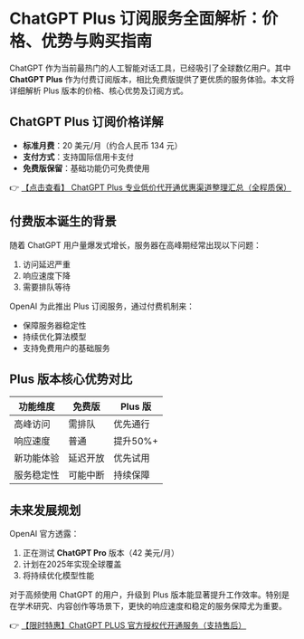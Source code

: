 # ChatGPT Plus 订阅服务全面解析：价格、优势与购买指南

ChatGPT 作为当前最热门的人工智能对话工具，已经吸引了全球数亿用户。其中 **ChatGPT Plus** 作为付费订阅版本，相比免费版提供了更优质的服务体验。本文将详细解析 Plus 版本的价格、核心优势及订阅方式。

## ChatGPT Plus 订阅价格详解

- **标准月费**：20 美元/月（约合人民币 134 元）
- **支付方式**：支持国际信用卡支付
- **免费版保留**：基础功能仍可免费使用

👉 [【点击查看】 ChatGPT Plus 专业低价代开通优惠渠道整理汇总（全程质保）](https://bit.ly/DaiKai)

## 付费版本诞生的背景

随着 ChatGPT 用户量爆发式增长，服务器在高峰期经常出现以下问题：
1. 访问延迟严重
2. 响应速度下降
3. 需要排队等待

OpenAI 为此推出 Plus 订阅服务，通过付费机制来：
- 保障服务器稳定性
- 持续优化算法模型
- 支持免费用户的基础服务

## Plus 版本核心优势对比

| 功能维度 | 免费版 | Plus 版 |
|---------|-------|--------|
| 高峰访问 | 需排队 | 优先通行 |
| 响应速度 | 普通 | 提升50%+ |
| 新功能体验 | 延迟开放 | 优先试用 |
| 服务稳定性 | 可能中断 | 持续保障 |

## 未来发展规划

OpenAI 官方透露：
1. 正在测试 **ChatGPT Pro** 版本（42 美元/月）
2. 计划在2025年实现全球覆盖
3. 将持续优化模型性能

对于高频使用 ChatGPT 的用户，升级到 Plus 版本能显著提升工作效率。特别是在学术研究、内容创作等场景下，更快的响应速度和稳定的服务保障尤为重要。

👉 [【限时特惠】ChatGPT PLUS 官方授权代开通服务（支持售后）](https://bit.ly/DaiKai)